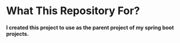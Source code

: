 # What This Repository For?

#### I created this project to use as the parent project of my spring boot projects.